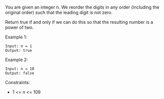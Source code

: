 You are given an integer n. We reorder the digits in any order (including the original order) such that the leading digit is not zero.

Return true if and only if we can do this so that the resulting number is a power of two.

Example 1:

```
Input: n = 1
Output: true
```

Example 2:

```
Input: n = 10
Output: false
```

Constraints:

- 1 <= n <= 109
